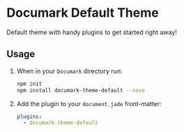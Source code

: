 # Documark Default Theme

Default theme with handy plugins to get started right away!

## Usage

1. When in your `Documark` directory run:

	```bash
	npm init
	npm install documark-theme-default --save
	```

2. Add the plugin to your `document.jade` front-matter:

	```yaml
	plugins:
	  - documark-theme-default
	```

